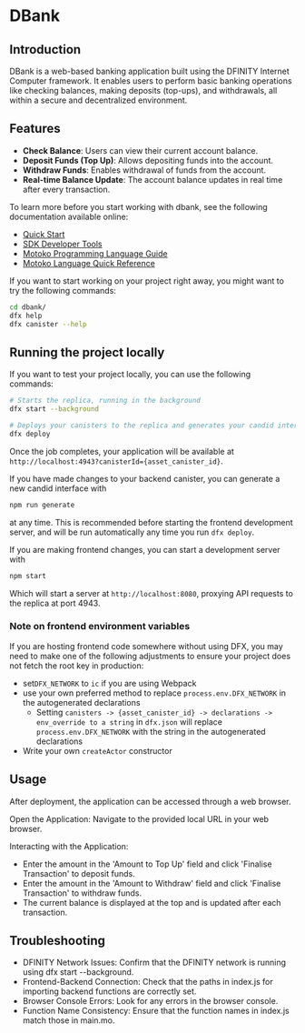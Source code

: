
# DBank

## Introduction

DBank is a web-based banking application built using the DFINITY Internet Computer framework. It enables users to perform basic banking operations like checking balances, making deposits (top-ups), and withdrawals, all within a secure and decentralized environment.

## Features

- **Check Balance**: Users can view their current account balance.
- **Deposit Funds (Top Up)**: Allows depositing funds into the account.
- **Withdraw Funds**: Enables withdrawal of funds from the account.
- **Real-time Balance Update**: The account balance updates in real time after every transaction.


To learn more before you start working with dbank, see the following documentation available online:

- [Quick Start](https://internetcomputer.org/docs/current/developer-docs/setup/deploy-locally)
- [SDK Developer Tools](https://internetcomputer.org/docs/current/developer-docs/setup/install)
- [Motoko Programming Language Guide](https://internetcomputer.org/docs/current/motoko/main/motoko)
- [Motoko Language Quick Reference](https://internetcomputer.org/docs/current/motoko/main/language-manual)

If you want to start working on your project right away, you might want to try the following commands:

```bash
cd dbank/
dfx help
dfx canister --help
```

## Running the project locally

If you want to test your project locally, you can use the following commands:

```bash
# Starts the replica, running in the background
dfx start --background

# Deploys your canisters to the replica and generates your candid interface
dfx deploy
```

Once the job completes, your application will be available at `http://localhost:4943?canisterId={asset_canister_id}`.

If you have made changes to your backend canister, you can generate a new candid interface with

```bash
npm run generate
```

at any time. This is recommended before starting the frontend development server, and will be run automatically any time you run `dfx deploy`.

If you are making frontend changes, you can start a development server with

```bash
npm start
```

Which will start a server at `http://localhost:8080`, proxying API requests to the replica at port 4943.

### Note on frontend environment variables

If you are hosting frontend code somewhere without using DFX, you may need to make one of the following adjustments to ensure your project does not fetch the root key in production:

- set`DFX_NETWORK` to `ic` if you are using Webpack
- use your own preferred method to replace `process.env.DFX_NETWORK` in the autogenerated declarations
  - Setting `canisters -> {asset_canister_id} -> declarations -> env_override to a string` in `dfx.json` will replace `process.env.DFX_NETWORK` with the string in the autogenerated declarations
- Write your own `createActor` constructor

## Usage
After deployment, the application can be accessed through a web browser.

Open the Application: Navigate to the provided local URL in your web browser.

Interacting with the Application:

- Enter the amount in the 'Amount to Top Up' field and click 'Finalise Transaction' to deposit funds.
- Enter the amount in the 'Amount to Withdraw' field and click 'Finalise Transaction' to withdraw funds.
- The current balance is displayed at the top and is updated after each transaction.

## Troubleshooting
- DFINITY Network Issues: Confirm that the DFINITY network is running using dfx start --background.
- Frontend-Backend Connection: Check that the paths in index.js for importing backend functions are correctly set.
- Browser Console Errors: Look for any errors in the browser console.
- Function Name Consistency: Ensure that the function names in index.js match those in main.mo.